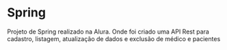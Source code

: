 # Spring
Projeto de Spring realizado na Alura. Onde foi criado uma API Rest para cadastro, listagem, atualização de dados e exclusão de médico e pacientes
